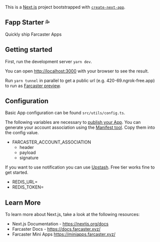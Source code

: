 This is a [Next.js](https://nextjs.org) project bootstrapped with [`create-next-app`](https://nextjs.org/docs/app/api-reference/cli/create-next-app).

## Fapp Starter 💦

Quickly ship Farcaster Apps

## Getting started

First, run the development server `yarn dev`.

You can open [http://localhost:3000](http://localhost:3000) with your browser to see the result.

Run `yarn tunnel` in parallel to get a public url (e.g. 420-69.ngrok-free.app) to run as [Farcaster preview](https://farcaster.xyz/~/developers/mini-apps/preview).

## Configuration

Basic App configuration can be found `src/utils/config.ts`.

The following variables are necessary to [publish your App](https://miniapps.farcaster.xyz/docs/guides/publishing). You can generate your account association using the [Manifest tool](https://farcaster.xyz/~/developers/mini-apps/manifest?domain=fapp.nexth.dev). Copy them into the config value.

- FARCASTER_ACCOUNT_ASSOCIATION
  - header
  - payload
  - signature

If you want to use notification you can use [Upstash](https://upstash.com/redis). Free tier works fine to get started.

- REDIS_URL=
- REDIS_TOKEN=

## Learn More

To learn more about Next.js, take a look at the following resources:

- Next.js Documentation - https://nextjs.org/docs
- Farcaster Docs - https://docs.farcaster.xyz/
- Farcaster Mini Apps https://miniapps.farcaster.xyz/
